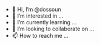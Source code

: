 - 👋 Hi, I’m @dossoun
- 👀 I’m interested in ...
- 🌱 I’m currently learning ...
- 💞️ I’m looking to collaborate on ...
- 📫 How to reach me ...

<!---
dossoun/dossoun is a ✨ special ✨ repository because its `README.md` (this file) appears on your GitHub profile.
You can click the Preview link to take a look at your changes.
--->
